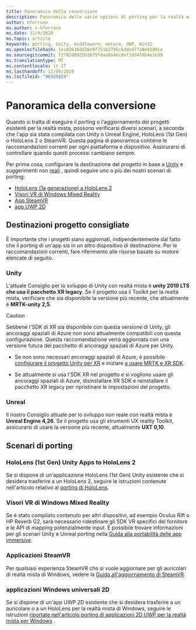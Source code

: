 ```yaml
---
title: Panoramica della conversione
description: Panoramica delle varie opzioni di porting per la realtà mista delle applicazioni esistenti.
author: hferrone
ms.author: v-hferrone
ms.date: 12/9/2020
ms.topic: article
keywords: porting, Unity, middleware, motore, UWP, Win32
ms.openlocfilehash: 1ec03610dd26e9f75162795cbdded77a8e0189ce
ms.sourcegitcommit: f2782d0925b2075fdaa0a4ecdef3dd4f0b4e1e99
ms.translationtype: MT
ms.contentlocale: it-IT
ms.lasthandoff: 12/09/2020
ms.locfileid: "96925824"
---
```

# <a name="porting-overview"></a>Panoramica della conversione

Quando si tratta di eseguire il porting o l'aggiornamento dei progetti esistenti per la realtà mista, possono verificarsi diversi scenari, a seconda che l'app sia stata compilata con Unity o Unreal Engine, HoloLens (1st Gen) o HoloLens 2 o SteamVR. Questa pagina di panoramica contiene le raccomandazioni correnti per ogni piattaforma e dispositivo. Assicurarsi di controllare quando questi processi cambiano sempre.

Per prima cosa, configurare la destinazione del progetto in base a [Unity](#unity) e suggerimenti non [reali](#unreal) , quindi seguire uno o più dei nostri scenari di porting:

- [HoloLens (1a generazione) a HoloLens 2](#hololens-1st-gen-unity-apps-to-hololens-2)
- [Visori VR di Windows Mixed Reality](#windows-mixed-reality-headsets)
- [App SteamVR](#steamvr-applications)
- [app UWP 2D](#2d-universal-windows-applications)

## <a name="recommended-project-targets"></a>Destinazioni progetto consigliate

È importante che i progetti siano aggiornati, indipendentemente dal fatto che il porting di un'app sia in un altro dispositivo di destinazione. Per le raccomandazioni correnti, fare riferimento alle risorse basate su motore elencate di seguito.

### <a name="unity"></a>Unity

L'attuale Consiglio per lo sviluppo di Unity con realtà mista è **unity 2019 LTS che usa il pacchetto XR legacy**. Se il progetto usa il Toolkit per la realtà mista, verificare che sia disponibile la versione più recente, che attualmente è **MRTK-unity 2,5**.

> [!CAUTION]
> Sebbene l'SDK di XR sia disponibile con questa versione di Unity, gli ancoraggi spaziali di Azure non sono attualmente compatibili con questa configurazione. Questa raccomandazione verrà aggiornata con una versione futura del pacchetto di ancoraggi spaziali di Azure per Unity. 
> 
> * Se non sono necessari ancoraggi spaziali di Azure, è possibile [configurare il progetto Unity per XR](https://docs.unity3d.com/Manual/configuring-project-for-xr.html) e iniziare [a usare MRTK e XR SDK](https://microsoft.github.io/MixedRealityToolkit-Unity/Documentation/GettingStartedWithMRTKAndXRSDK.html).
> 
> * Se attualmente si usa l'SDK XR nel progetto e si vogliono usare gli ancoraggi spaziali di Azure, disinstallare XR SDK e reinstallare il pacchetto XR legacy per ripristinare le impostazioni del progetto.


### <a name="unreal"></a>Unreal 

Il nostro Consiglio attuale per lo sviluppo non reale con realtà mista è **Unreal Engine 4,26**. Se il progetto usa gli strumenti UX reality Toolkit, assicurarsi di usare la versione più recente, attualmente **UXT 0,10**.

## <a name="porting-scenarios"></a>Scenari di porting

### <a name="hololens-1st-gen-unity-apps-to-hololens-2"></a>HoloLens (1st Gen) Unity Apps to HoloLens 2

Se si dispone di un'applicazione HoloLens (1st Gen) Unity esistente che si desidera trasferire a un HoloLens 2, seguire le istruzioni contenute nell'articolo relativo al [porting di HoloLens](../unity/mrtk-porting-guide.md).

### <a name="windows-mixed-reality-headsets"></a>Visori VR di Windows Mixed Reality

Se è stato compilato contenuto per altri dispositivi, ad esempio Oculus Rift o HP Reverb G2, sarà necessario ridestinare gli SDK VR specifici del fornitore e le API di mapping potenzialmente input. È possibile trovare informazioni per gli scenari Unity e Unreal porting nella [Guida alla portabilità delle app immersive](porting-guides.md).

### <a name="steamvr-applications"></a>Applicazioni SteamVR

Per qualsiasi esperienza SteamVR che si vuole aggiornare per gli auricolari di realtà mista di Windows, vedere la [Guida all'aggiornamento di SteamVR](updating-your-steamvr-application-for-windows-mixed-reality.md).

### <a name="2d-universal-windows-applications"></a>applicazioni Windows universali 2D

Se si dispone di un'app UWP 2D esistente che si desidera trasferire a un auricolare o a un HoloLens per la realtà mista di Windows, seguire le istruzioni [riportate nell'articolo porting di applicazioni 2D UWP per la realtà mista per Windows](building-2d-apps.md) .

